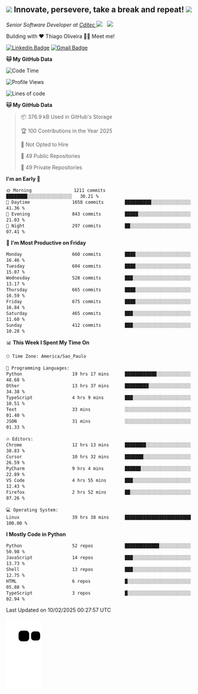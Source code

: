<h2><img src="https://emojis.slackmojis.com/emojis/images/1531849430/4246/blob-sunglasses.gif?1531849430" width="30"/> Innovate, persevere, take a break and repeat! <img src="https://media.giphy.com/media/12oufCB0MyZ1Go/giphy.gif" width="50"></h2>
<img align='right' src="https://media.giphy.com/media/M9gbBd9nbDrOTu1Mqx/giphy.gif" width="230">
<p><em>Senior Software Developer at <a href="https://www.cditec.com.br/">Cditec
</a><img src="https://media.giphy.com/media/WUlplcMpOCEmTGBtBW/giphy.gif" width="30"> 
</em></p>



Building with ❤️ Thiago Oliveira 👋🏽 Meet me!

[![Linkedin Badge](https://img.shields.io/badge/-Thiago-blue?style=flat-square&logo=Linkedin&logoColor=white&link=https://www.linkedin.com/in/tgmarinho/)](https://www.linkedin.com/in/thiagoceconelo/) 
[![Gmail Badge](https://img.shields.io/badge/-thiceconelo@gmail.com-c14438?style=flat-square&logo=Gmail&logoColor=white&link=mailto:thiceconelo@gmail.com)](mailto:thiceconelo@gmail.com)

</em></p>

<!-- <span style="height ">
![Anurag's GitHub stats](https://github-readme-stats.vercel.app/api?username=arthurspk&show_icons=true&theme=tokyonight)
</span> -->

**🐱 My GitHub Data** 
<!--START_SECTION:waka-->
![Code Time](http://img.shields.io/badge/Code%20Time-2%2C572%20hrs%207%20mins-blue)

![Profile Views](http://img.shields.io/badge/Profile%20Views-7-blue)

![Lines of code](https://img.shields.io/badge/From%20Hello%20World%20I%27ve%20Written-5.6%20million%20lines%20of%20code-blue)

**🐱 My GitHub Data** 

> 📦 376.9 kB Used in GitHub's Storage 
 > 
> 🏆 100 Contributions in the Year 2025
 > 
> 🚫 Not Opted to Hire
 > 
> 📜 49 Public Repositories 
 > 
> 🔑 49 Private Repositories 
 > 
**I'm an Early 🐤** 

```text
🌞 Morning                1211 commits        ████████░░░░░░░░░░░░░░░░░   30.21 % 
🌆 Daytime                1658 commits        ██████████░░░░░░░░░░░░░░░   41.36 % 
🌃 Evening                843 commits         █████░░░░░░░░░░░░░░░░░░░░   21.03 % 
🌙 Night                  297 commits         ██░░░░░░░░░░░░░░░░░░░░░░░   07.41 % 
```
📅 **I'm Most Productive on Friday** 

```text
Monday                   660 commits         ████░░░░░░░░░░░░░░░░░░░░░   16.46 % 
Tuesday                  604 commits         ████░░░░░░░░░░░░░░░░░░░░░   15.07 % 
Wednesday                528 commits         ███░░░░░░░░░░░░░░░░░░░░░░   13.17 % 
Thursday                 665 commits         ████░░░░░░░░░░░░░░░░░░░░░   16.59 % 
Friday                   675 commits         ████░░░░░░░░░░░░░░░░░░░░░   16.84 % 
Saturday                 465 commits         ███░░░░░░░░░░░░░░░░░░░░░░   11.60 % 
Sunday                   412 commits         ███░░░░░░░░░░░░░░░░░░░░░░   10.28 % 
```


📊 **This Week I Spent My Time On** 

```text
🕑︎ Time Zone: America/Sao_Paulo

💬 Programming Languages: 
Python                   19 hrs 17 mins      ████████████░░░░░░░░░░░░░   48.68 % 
Other                    13 hrs 37 mins      █████████░░░░░░░░░░░░░░░░   34.38 % 
TypeScript               4 hrs 9 mins        ███░░░░░░░░░░░░░░░░░░░░░░   10.51 % 
Text                     33 mins             ░░░░░░░░░░░░░░░░░░░░░░░░░   01.40 % 
JSON                     31 mins             ░░░░░░░░░░░░░░░░░░░░░░░░░   01.33 % 

🔥 Editors: 
Chrome                   12 hrs 13 mins      ████████░░░░░░░░░░░░░░░░░   30.83 % 
Cursor                   10 hrs 32 mins      ███████░░░░░░░░░░░░░░░░░░   26.59 % 
PyCharm                  9 hrs 4 mins        ██████░░░░░░░░░░░░░░░░░░░   22.89 % 
VS Code                  4 hrs 55 mins       ███░░░░░░░░░░░░░░░░░░░░░░   12.43 % 
Firefox                  2 hrs 52 mins       ██░░░░░░░░░░░░░░░░░░░░░░░   07.26 % 

💻 Operating System: 
Linux                    39 hrs 38 mins      █████████████████████████   100.00 % 
```

**I Mostly Code in Python** 

```text
Python                   52 repos            █████████████░░░░░░░░░░░░   50.98 % 
JavaScript               14 repos            ███░░░░░░░░░░░░░░░░░░░░░░   13.73 % 
Shell                    13 repos            ███░░░░░░░░░░░░░░░░░░░░░░   12.75 % 
HTML                     6 repos             █░░░░░░░░░░░░░░░░░░░░░░░░   05.88 % 
TypeScript               3 repos             █░░░░░░░░░░░░░░░░░░░░░░░░   02.94 % 
```




 Last Updated on 10/02/2025 00:27:57 UTC
<!--END_SECTION:waka-->

![Snake animation](https://github.com/rafaballerini/rafaballerini/blob/output/github-contribution-grid-snake.svg)


<!---
ceconelo/ceconelo is a ✨ special ✨ repository because its `README.md` (this file) appears on your GitHub profile.
You can click the Preview link to take a look at your changes.
--->
